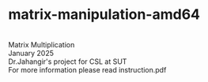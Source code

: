 # matrix-manipulation-amd64
<br>Matrix Multiplication
<br>January 2025
<br>Dr.Jahangir's project for CSL at SUT
<br>For more information please read instruction.pdf
